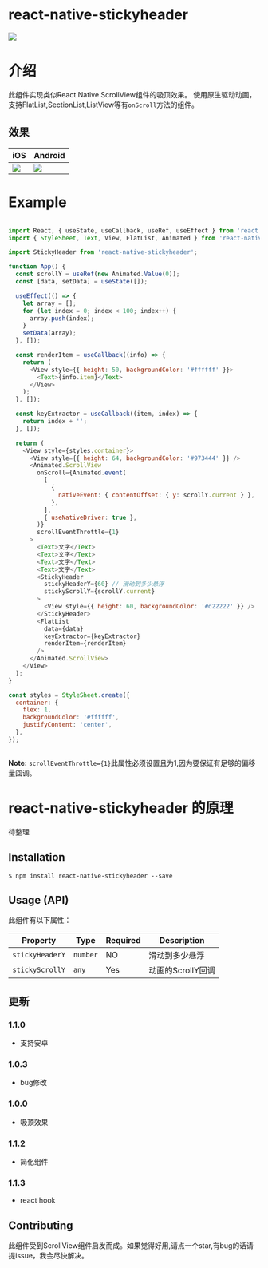 # react-native-stickyheader
[![](https://img.shields.io/npm/dm/react-native-stickyheader.svg?style=flat-square)](https://www.npmjs.com/package/react-native-stickyheader)

# 介绍

此组件实现类似React Native ScrollView组件的吸顶效果。
使用原生驱动动画，支持FlatList,SectionList,ListView等有`onScroll`方法的组件。

## 效果

| iOS | Android |
| --- | ------- |
| ![](./example/demo_ios.gif) | ![](./example/demo_android.gif) |

# Example

```js

import React, { useState, useCallback, useRef, useEffect } from 'react';
import { StyleSheet, Text, View, FlatList, Animated } from 'react-native';

import StickyHeader from 'react-native-stickyheader';

function App() {
  const scrollY = useRef(new Animated.Value(0));
  const [data, setData] = useState([]);

  useEffect(() => {
    let array = [];
    for (let index = 0; index < 100; index++) {
      array.push(index);
    }
    setData(array);
  }, []);

  const renderItem = useCallback((info) => {
    return (
      <View style={{ height: 50, backgroundColor: '#ffffff' }}>
        <Text>{info.item}</Text>
      </View>
    );
  }, []);

  const keyExtractor = useCallback((item, index) => {
    return index + '';
  }, []);

  return (
    <View style={styles.container}>
      <View style={{ height: 64, backgroundColor: '#973444' }} />
      <Animated.ScrollView
        onScroll={Animated.event(
          [
            {
              nativeEvent: { contentOffset: { y: scrollY.current } },
            },
          ],
          { useNativeDriver: true },
        )}
        scrollEventThrottle={1}
      >
        <Text>文字</Text>
        <Text>文字</Text>
        <Text>文字</Text>
        <Text>文字</Text>
        <StickyHeader
          stickyHeaderY={60} // 滑动到多少悬浮
          stickyScrollY={scrollY.current}
        >
          <View style={{ height: 60, backgroundColor: '#d22222' }} />
        </StickyHeader>
        <FlatList
          data={data}
          keyExtractor={keyExtractor}
          renderItem={renderItem}
        />
      </Animated.ScrollView>
    </View>
  );
}

const styles = StyleSheet.create({
  container: {
    flex: 1,
    backgroundColor: '#ffffff',
    justifyContent: 'center',
  },
});



```
**Note:** `scrollEventThrottle={1}`此属性必须设置且为1,因为要保证有足够的偏移量回调。


# react-native-stickyheader 的原理

待整理


## Installation

```
$ npm install react-native-stickyheader --save
```


## Usage (API)

此组件有以下属性：

| Property | Type | Required | Description |
| -------- | ---- | -------- | ----------- |
| `stickyHeaderY` | `number` | NO | 滑动到多少悬浮  |
| `stickyScrollY` | `any` | Yes | 动画的ScrollY回调 |

## 更新
### 1.1.0

- 支持安卓 

### 1.0.3

- bug修改

### 1.0.0

- 吸顶效果

### 1.1.2

- 简化组件

### 1.1.3

- react hook 

## Contributing

此组件受到ScrollView组件启发而成。如果觉得好用,请点一个star,有bug的话请提issue，我会尽快解决。

